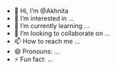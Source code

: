 - 👋 Hi, I’m @Akhnita
- 👀 I’m interested in ...
- 🌱 I’m currently learning ...
- 💞️ I’m looking to collaborate on ...
- 📫 How to reach me ...
- 😄 Pronouns: ...
- ⚡ Fun fact: ...

<!---
Akhnita/Akhnita is a ✨ special ✨ repository because its `README.md` (this file) appears on your GitHub profile.
You can click the Preview link to take a look at your changes.
--->
